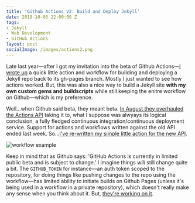 ```yaml
---
title: 'Github Actions V2: Build and Deploy Jekyll'
date: 2019-10-05 22:00:00 Z
tags:
- Jekyll
- Web Development
- GitHub Actions
layout: post
socialImage: /images/actions2.png
---
```


Late last year—after I got my invitation into the beta of Github Actions—[I wrote up](https://distresssignal.org/github-actions) a quick little action and workflow for building and deploying a Jekyll repo back to its gh-pages branch. Mostly I just wanted to see how actions worked. But, this was also a nice way to build a Jekyll site **with my own custom gems and buildscripts** while still keeping the enitre workflow on Github—which is my preference.

Well...when Github said beta, they meant beta. [In August they overhauled the Actions API](https://github.blog/2019-08-08-github-actions-now-supports-ci-cd/) taking it to, what I suppose was alwyays its logical conclusion, a fully fledged continuous integration/continuous deployment service. Support for actions and workflows written against the old API ended last week. So...[I've re-written my simple little action for the new API](https://github.com/BryanSchuetz/jekyll-deploy-gh-pages).

![workflow example](/images/actions.gif)

Keep in mind that as Github says: 'GitHub Actions is currently in limited public beta and is subject to change.' I imagine things _will_ still change quite a bit. The `GITHUB_TOKEN` for instance—an auth token scoped to the repository, for doing things like pushing changes to the repo using the workflow—has limited ability to initiate builds on Github Pages (unless it's being used in a workflow in a private repository), which doesn't really make any sense when you think about it. But, [they're working on it](https://github.community/t5/GitHub-Actions/Github-action-not-triggering-gh-pages-upon-push/td-p/26869).

